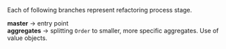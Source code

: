 Each of following branches represent refactoring process stage.

**master** -> entry point<br/>
**aggregates** -> splitting `Order` to smaller, more specific aggregates. Use of value objects.